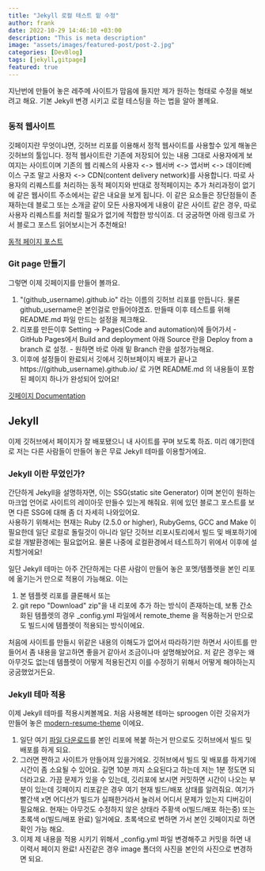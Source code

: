 ```yaml
---
title: "Jekyll 로컬 테스트 밑 수정"
author: frank
date: 2022-10-29 14:46:10 +03:00
description: "This is meta description"
image: "assets/images/featured-post/post-2.jpg"
categories: [DevBlog]
tags: [jekyll,gitpage]
featured: true
---
```


지난번에 만들어 놓은 레주메 사이트가 맘음에 들지만 제가 원하는 형태로 수정을 해보려고 해요. 기본 Jekyll 변경 시키고 로컬 테스팅을 하는 법을 알아 볼께요.

## 
### 동적 웹사이트
깃페이지란 무엇이냐면, 깃허브 리포를 이용해서 정적 웹사이트를 사용할수 있게 해놓은 깃허브의 툴입니다. 
정적 웹사이트란 기존에 저장되어 있는 내용 그대로 사용자에게 보여지는 사이트이며 
기존의 웹 리퀘스의 사용자 <-> 웹서버 <-> 앱서버 <-> 데이터베이스 구조 말고 
사용자 <-> CDN(content delivery network)를 사용합니다.
따로 사용자의 리퀘스트를 처리하는 동적 페이지와 반대로 정적페이지는 추가 처리과정이 없기에 같은 웹사이트 주소에서는 같은 내요을 보게 됩니다. 이 같은 요소들은 장단점들이 존재하는데 블로그 또는 소개글 같이 모든 사용자에게 내용이 같은 사이트 같은 경우, 따로 사용자 리퀘스트를 처리할 필요가 없기에 적합한 방식이죠. 더 궁굼하면 아래 링크로 가서 블로그 포스트 읽어보시는거 추천해요!

[동적 페이지 포스트](https://blog.lgcns.com/2336)

### Git page 만들기
그렇면 이제 깃페이지를 만들어 볼까요.

1. "(github_username).github.io" 라는 이름의 깃허브 리포를 만듭니다. 물론 github_username은 본인걸로 만들어야겠죠. 만들때 이후 테스트를 위해 README.md 파일 만드는 설정을 체크해요. 
2. 리포를 만든이후 Setting -> Pages(Code and automation)에 들어가서 - GitHub Pages에서 Build and deployment 아래 Source 란을 Deploy from a branch 로 설정.    - 원하면 바로 아래 밑 Branch 란을 설정가능해요.
3. 이후에 설정들이 완료되서 깃에서 깃허브페이지 배포가 끝나고 https://(github_username).github.io/ 로 가면 README.md 의 내용들이 포함된 페이지 하나가 완성되어 있어요!

[깃페이지 Documentation](https://docs.github.com/en/pages/quickstart)


## Jekyll
이제 깃허브에서 페이지가 잘 배포됐으니 내 사이트를 꾸며 보도록 하죠.
미리 얘기한데로 저는 다른 사람들이 만들어 놓은 무료 Jekyll 테마를 이용할거에요.

### Jekyll 이란 무었인가?
간단하게 Jekyll을 설명하자면, 이는 SSG(static site Generator) 이며 본인이 원하는 마크업 언어로 
사이트의 레이아웃 만들수 있는게 해줘요. 위에 있던 블로그 포스트를 보면 다른 SSG에 대해 좀 더 자세히 나와있어요.  
사용하기 위해서는 현재는 Ruby (2.5.0 or higher), RubyGems, GCC and Make 이 필요한데 일단 로컬로 돌릴것이 아니라 일단 깃허브 리포시토리에서 빌드 및 배포하기에 로컬 개발환경에는 필요없어요. 물론 나중에 로컬환경에서 테스트하기 위에서 이후에 설치할거에요!

일단 Jekyll 테마는 아주 간단하게는 다른 사람이 만들어 놓은 포멧/템플렛을 본인 리포에 옮기는거 만으로 적용이 가능해요. 
이는 
  1. 본 템플렛 리포를 클론해서 또는 
  2. git repo "Download" zip"을 내 리포에 추가 하는 방식이 존재하는데,
보통 간소화된 템플렛의 경우 _config.yml 파일에서 remote_theme 을 적용하는거 만으로도 빌드시에 템플렛이 적용되는 방식이에요. 

처음에 사이트를 만들시 위같은 내용의 이해도가 없어서 따라하기만 하면서 사이트를 만들어서 좀 내용을 알고하면 좋을거 같아서 조금이나마 설명해놨어요. 저 같은 경우는 왜 아무것도 없는데 템플렛이 어떻게 적용된건지 이를 수정하기 위해서 어떻게 해야하는지 궁굼했었거든요.

### Jekyll 테마 적용
이제 Jekyll 테마를 적용시켜볼께요. 
처음 사용해본 테마는 sproogen 이란 깃유저가 만들어 놓은 [modern-resume-theme](https://github.com/sproogen/modern-resume-theme/) 이에요. 

1. 일단 여기 [파일 다운로드](https://github.com/sproogen/modern-resume-theme/archive/gh-pages.zip)를 본인 리포에 복붙 하는거 만으로도 깃허브에서 빌드 및 배포를 하게 되요. 
2. 그러면 짠하고 사이트가 만들어져 있을거에요. 깃허브에서 빌드 및 배포를 하게기에 시간이 좀 소요될 수 있어요. 길면 10분 까지 소요된다고 하는데 저는 1분 정도면 되더라고요. 가끔 문제가 있을 수 있는데, 깃리포에 보시면 커밋하면 시간이 나오는 부분이 있는데 깃페이지 리포같은 경우 여기 현재 빌드/배포 상태를 알려줘요. 여기가 빨간색 x면 어디선가 빌드가 실패한거라서 눌러서 어디서 문제가 있는지 디버깅이 필요해요. 현재는 아무것도 수정하지 않은 상태라 주황색 o(빌드/배포 하는중) 또는 초록색 o(빌드/배포 완료) 일거에요. 초록색으로 변하면 가서 본인 깃페이지로 하면 확인 가능 해요.
3. 이제 제 내용을 적용 시키기 위해서 _config.yml 파일 변경해주고 커밋을 하면 내 이력서 페이지 완료! 사진같은 경우 image 폴더의 사진을 본인의 사진으로 변경하면 되요.  


